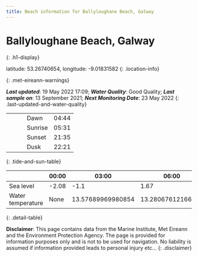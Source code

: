 ```yaml
---
title: Beach information for Ballyloughane Beach, Galway
---
```

# Ballyloughane Beach, Galway 
{: .h1-display}

latitude: 53.26740654, longitude: -9.01831582
{: .location-info}


{: .met-eireann-warnings}

___Last updated___: 19 May 2022 17:09; ___Water Quality___: Good Quality;
___Last sample on___: 13 September 2021; ___Next Monitoring Date___: 23 May 2022
{: .last-updated-and-water-quality}

|   |   |   |   |   |
|---|---|---|---|---|
|   |   |   | Dawn  | 04:44 |
|   |   |   | Sunrise  | 05:31 |
|   |   |   | Sunset  | 21:35 |
|   |   |   | Dusk  | 22:21 |
{: .tide-and-sun-table}

<div></div>

| | 00:00 | 03:00 | 06:00 | 09:00 | 12:00 | 15:00 | 18:00 | 21:00 |
|---|---|---|---|---|---|---|---|---|
| Sea level | -2.08 | -1.1 | 1.67 | 1.07| -1.65 | -1.13 | 1.63 | 1.44 |
| Water temperature | None | 13.57689969980854 | 13.28067612166816 | 13.168972872804064 | 13.485252996103023 | 13.752254112128865 | 13.74513428822092 | 13.620694174078748 |
{: .detail-table}

__Disclaimer__: This page contains data from the Marine Institute,
Met Eireann and the Environment Protection Agency. The page is provided for
information purposes only and is not to be used for navigation. No liability
is assumed if information provided leads to personal injury etc...
{: .disclaimer}